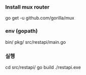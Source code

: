 ### Install mux router
go get -u github.com/gorilla/mux

### env (gopath)
bin/
pkg/
src/restapi/main.go

### 실행
cd src/restapi/
go build
./restapi.exe
